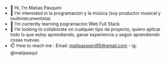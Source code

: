 - 👋 Hi, I’m  Matias Pasquini
- 👀 I’m interested in  la programacion y la música  (soy productor musical y  multinstrumentista)
- 🌱 I’m currently learning  pogramacion Web Full Stack
- 💞️ I’m looking to collaborate on  cualquier tipo de proyecto, quiero aplicar todo lo que estoy aprendiendo, ganar experiencia y seguir aprendiendo cosas nuevas.
- 📫 How to reach me :  Email: matipasquini95@gmail.com - ig: @matipasqui

<!---
MPasqui95/MPasqui95 is a ✨ special ✨ repository because its `README.md` (this file) appears on your GitHub profile.
You can click the Preview link to take a look at your changes.
--->
